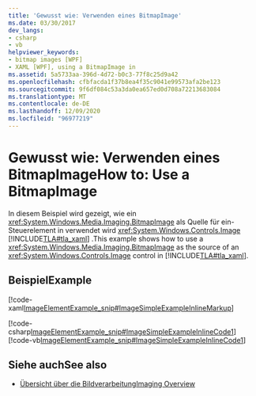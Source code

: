 ```yaml
---
title: 'Gewusst wie: Verwenden eines BitmapImage'
ms.date: 03/30/2017
dev_langs:
- csharp
- vb
helpviewer_keywords:
- bitmap images [WPF]
- XAML [WPF], using a BitmapImage in
ms.assetid: 5a5733aa-396d-4d72-b0c3-77f8c25d9a42
ms.openlocfilehash: cfbfacda1f37b8ea4f35c9041e99573afa2be123
ms.sourcegitcommit: 9f6df084c53a3da0ea657ed0d708a72213683084
ms.translationtype: MT
ms.contentlocale: de-DE
ms.lasthandoff: 12/09/2020
ms.locfileid: "96977219"
---
```

# <a name="how-to-use-a-bitmapimage"></a><span data-ttu-id="e88d4-102">Gewusst wie: Verwenden eines BitmapImage</span><span class="sxs-lookup"><span data-stu-id="e88d4-102">How to: Use a BitmapImage</span></span>
<span data-ttu-id="e88d4-103">In diesem Beispiel wird gezeigt, wie ein <xref:System.Windows.Media.Imaging.BitmapImage> als Quelle für ein-Steuerelement in verwendet wird <xref:System.Windows.Controls.Image> [!INCLUDE[TLA#tla_xaml](../../../includes/tlasharptla-xaml-md.md)] .</span><span class="sxs-lookup"><span data-stu-id="e88d4-103">This example shows how to use a <xref:System.Windows.Media.Imaging.BitmapImage> as the source of an <xref:System.Windows.Controls.Image> control in [!INCLUDE[TLA#tla_xaml](../../../includes/tlasharptla-xaml-md.md)].</span></span>  
  
## <a name="example"></a><span data-ttu-id="e88d4-104">Beispiel</span><span class="sxs-lookup"><span data-stu-id="e88d4-104">Example</span></span>  
 [!code-xaml[ImageElementExample_snip#ImageSimpleExampleInlineMarkup](~/samples/snippets/csharp/VS_Snippets_Wpf/ImageElementExample_snip/CSharp/ImageSimpleExample.xaml#imagesimpleexampleinlinemarkup)]  
  
 [!code-csharp[ImageElementExample_snip#ImageSimpleExampleInlineCode1](~/samples/snippets/csharp/VS_Snippets_Wpf/ImageElementExample_snip/CSharp/ImageSimpleExample.xaml.cs#imagesimpleexampleinlinecode1)]
 [!code-vb[ImageElementExample_snip#ImageSimpleExampleInlineCode1](~/samples/snippets/visualbasic/VS_Snippets_Wpf/ImageElementExample_snip/VB/ImageSimpleExample.xaml.vb#imagesimpleexampleinlinecode1)]  
  
## <a name="see-also"></a><span data-ttu-id="e88d4-105">Siehe auch</span><span class="sxs-lookup"><span data-stu-id="e88d4-105">See also</span></span>

- [<span data-ttu-id="e88d4-106">Übersicht über die Bildverarbeitung</span><span class="sxs-lookup"><span data-stu-id="e88d4-106">Imaging Overview</span></span>](imaging-overview.md)
